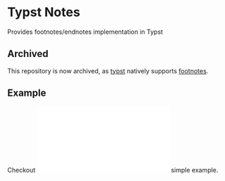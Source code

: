 # Typst Notes
Provides footnotes/endnotes implementation in Typst

## Archived
This repository is now archived, as [typst](https://www.github.com/typst/typst) natively supports [footnotes](https://typst.app/docs/reference/meta/footnote/).

## Example
Checkout ![this](example.pdf) simple example.
